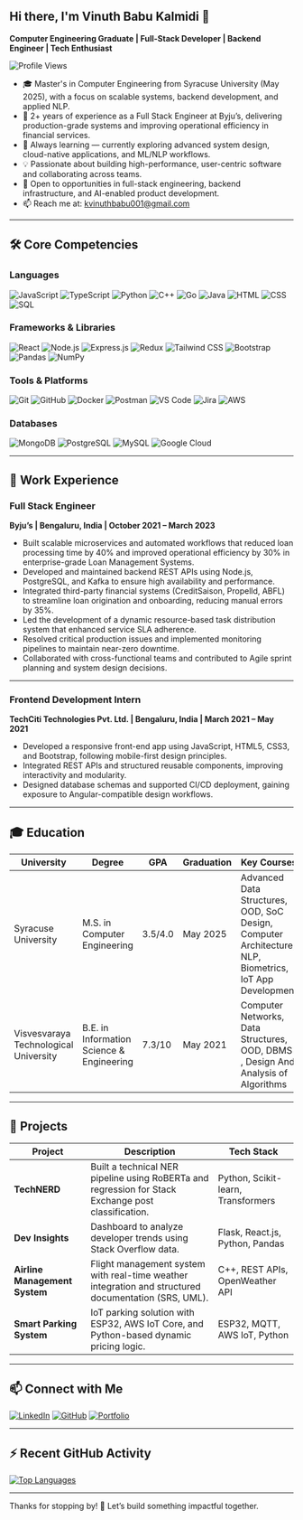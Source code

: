 ## Hi there, I'm Vinuth Babu Kalmidi 👋

**Computer Engineering Graduate | Full-Stack Developer | Backend Engineer | Tech Enthusiast**

![Profile Views](https://komarev.com/ghpvc/?username=vinuthBabu01&color=blueviolet&style=flat-square)

- 🎓 Master's in Computer Engineering from Syracuse University (May 2025), with a focus on scalable systems, backend development, and applied NLP.
- 💼 2+ years of experience as a Full Stack Engineer at Byju’s, delivering production-grade systems and improving operational efficiency in financial services.
- 🌱 Always learning — currently exploring advanced system design, cloud-native applications, and ML/NLP workflows.
- 💡 Passionate about building high-performance, user-centric software and collaborating across teams.
- 🤝 Open to opportunities in full-stack engineering, backend infrastructure, and AI-enabled product development.
- 📫 Reach me at: [kvinuthbabu001@gmail.com](mailto:kvinuthbabu001@gmail.com)

---

## 🛠️ Core Competencies

### **Languages**
![JavaScript](https://img.shields.io/badge/-JavaScript-F7DF1E?logo=javascript&logoColor=black&style=flat-square)
![TypeScript](https://img.shields.io/badge/-TypeScript-3178C6?logo=typescript&logoColor=white&style=flat-square)
![Python](https://img.shields.io/badge/-Python-3776AB?logo=python&logoColor=white&style=flat-square)
![C++](https://img.shields.io/badge/-C++-00599C?logo=c%2b%2b&logoColor=white&style=flat-square)
![Go](https://img.shields.io/badge/-Go-00ADD8?logo=go&logoColor=white&style=flat-square)
![Java](https://img.shields.io/badge/-Java-007396?logo=java&logoColor=white&style=flat-square)
![HTML](https://img.shields.io/badge/-HTML5-E34F26?logo=html5&logoColor=white&style=flat-square)
![CSS](https://img.shields.io/badge/-CSS3-1572B6?logo=css3&logoColor=white&style=flat-square)
![SQL](https://img.shields.io/badge/-SQL-4479A1?logo=mysql&logoColor=white&style=flat-square)

### **Frameworks & Libraries**
![React](https://img.shields.io/badge/-React-61DAFB?logo=react&logoColor=black&style=flat-square)
![Node.js](https://img.shields.io/badge/-Node.js-339933?logo=node.js&logoColor=white&style=flat-square)
![Express.js](https://img.shields.io/badge/-Express.js-000000?logo=express&logoColor=white&style=flat-square)
![Redux](https://img.shields.io/badge/-Redux-764ABC?logo=redux&logoColor=white&style=flat-square)
![Tailwind CSS](https://img.shields.io/badge/-Tailwind_CSS-38B2AC?logo=tailwind-css&logoColor=white&style=flat-square)
![Bootstrap](https://img.shields.io/badge/-Bootstrap-7952B3?logo=bootstrap&logoColor=white&style=flat-square)
![Pandas](https://img.shields.io/badge/-Pandas-150458?logo=pandas&logoColor=white&style=flat-square)
![NumPy](https://img.shields.io/badge/-NumPy-013243?logo=numpy&logoColor=white&style=flat-square)

### **Tools & Platforms**
![Git](https://img.shields.io/badge/-Git-F05032?logo=git&logoColor=white&style=flat-square)
![GitHub](https://img.shields.io/badge/-GitHub-181717?logo=github&logoColor=white&style=flat-square)
![Docker](https://img.shields.io/badge/-Docker-2496ED?logo=docker&logoColor=white&style=flat-square)
![Postman](https://img.shields.io/badge/-Postman-FF6C37?logo=postman&logoColor=white&style=flat-square)
![VS Code](https://img.shields.io/badge/-VS_Code-007ACC?logo=visual-studio-code&logoColor=white&style=flat-square)
![Jira](https://img.shields.io/badge/-Jira-0052CC?logo=jira&logoColor=white&style=flat-square)
![AWS](https://img.shields.io/badge/-AWS-232F3E?logo=amazon-aws&logoColor=white&style=flat-square)

### **Databases**
![MongoDB](https://img.shields.io/badge/-MongoDB-47A248?logo=mongodb&logoColor=white&style=flat-square)
![PostgreSQL](https://img.shields.io/badge/-PostgreSQL-336791?logo=postgresql&logoColor=white&style=flat-square)
![MySQL](https://img.shields.io/badge/-MySQL-4479A1?logo=mysql&logoColor=white&style=flat-square)
![Google Cloud](https://img.shields.io/badge/-Google_Cloud-4285F4?logo=google-cloud&logoColor=white&style=flat-square)


---

## 💼 Work Experience

### **Full Stack Engineer**  
**Byju’s | Bengaluru, India | October 2021 – March 2023**  
- Built scalable microservices and automated workflows that reduced loan processing time by 40% and improved operational efficiency by 30% in enterprise-grade Loan Management Systems.  
- Developed and maintained backend REST APIs using Node.js, PostgreSQL, and Kafka to ensure high availability and performance.  
- Integrated third-party financial systems (CreditSaison, Propelld, ABFL) to streamline loan origination and onboarding, reducing manual errors by 35%.  
- Led the development of a dynamic resource-based task distribution system that enhanced service SLA adherence.  
- Resolved critical production issues and implemented monitoring pipelines to maintain near-zero downtime.  
- Collaborated with cross-functional teams and contributed to Agile sprint planning and system design decisions.


---

### **Frontend Development Intern**  
**TechCiti Technologies Pvt. Ltd. | Bengaluru, India | March 2021 – May 2021**  
- Developed a responsive front-end app using JavaScript, HTML5, CSS3, and Bootstrap, following mobile-first design principles.
- Integrated REST APIs and structured reusable components, improving interactivity and modularity.
- Designed database schemas and supported CI/CD deployment, gaining exposure to Angular-compatible design workflows.
---

## 🎓 Education

| University                          | Degree                                  | GPA     | Graduation | Key Courses                                                                                       |
|-------------------------------------|-----------------------------------------|---------|-------------|----------------------------------------------------------------------------------------------------|
| Syracuse University                 | M.S. in Computer Engineering             | 3.5/4.0 | May 2025    | Advanced Data Structures, OOD, SoC Design, Computer Architecture, NLP, Biometrics, IoT App Development                          |
| Visvesvaraya Technological University | B.E. in Information Science & Engineering | 7.3/10 | May 2021    | Computer Networks, Data Structures, OOD, DBMS , Design And Analysis of Algorithms                                |

---

## 🌟 Projects

| Project                  | Description                                                                                                      | Tech Stack                                      |
|--------------------------|------------------------------------------------------------------------------------------------------------------|-------------------------------------------------|
| **TechNERD**             | Built a technical NER pipeline using RoBERTa and regression for Stack Exchange post classification.              | Python, Scikit-learn, Transformers              |
| **Dev Insights**         | Dashboard to analyze developer trends using Stack Overflow data.                                                  | Flask, React.js, Python, Pandas                 |
| **Airline Management System** | Flight management system with real-time weather integration and structured documentation (SRS, UML).       | C++, REST APIs, OpenWeather API                 |
| **Smart Parking System** | IoT parking solution with ESP32, AWS IoT Core, and Python-based dynamic pricing logic.                            | ESP32, MQTT, AWS IoT, Python                    |

---

## 📫 Connect with Me

[![LinkedIn](https://img.shields.io/badge/-LinkedIn-0077B5?style=for-the-badge&logo=linkedin&logoColor=white)](https://www.linkedin.com/in/vinuth-babu/)
[![GitHub](https://img.shields.io/badge/-GitHub-181717?style=for-the-badge&logo=github&logoColor=white)](https://github.com/vinuthBabu01)
[![Portfolio](https://img.shields.io/badge/-Portfolio-4A90E2?style=for-the-badge&logo=googlechrome&logoColor=white)](https://vinuthkalmidi.netlify.app/)


---
## ⚡ Recent GitHub Activity

[![Top Languages](https://github-readme-stats.vercel.app/api/top-langs/?username=vinuthBabu01&layout=compact&theme=radical)](https://github.com/vinuthBabu01)

---

Thanks for stopping by! 🚀 Let’s build something impactful together.
